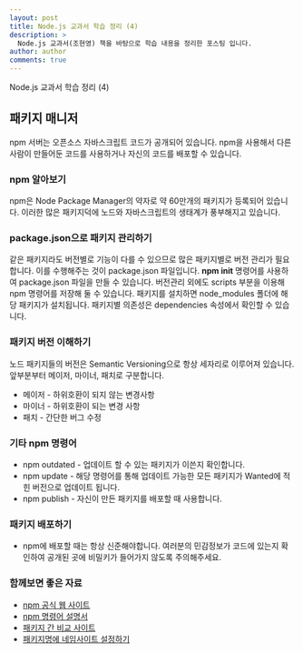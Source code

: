 ```yaml
---
layout: post
title: Node.js 교과서 학습 정리 (4)
description: >
  Node.js 교과서(조현영) 책을 바탕으로 학습 내용을 정리한 포스팅 입니다.
author: author
comments: true
---
```


Node.js 교과서 학습 정리 (4)

## 패키지 매니저

npm 서버는 오픈소스 자바스크립트 코드가 공개되어 있습니다. npm을 사용해서 다른 사람이 만들어둔 코드를 사용하거나 자신의 코드를 배포할 수 있습니다.

### npm 알아보기

npm은 Node Package Manager의 약자로 약 60만개의 패키지가 등록되어 있습니다. 이러한 많은 패키지덕에 노드와 자바스크립트의 생태계가 풍부해지고 있습니다.

### package.json으로 패키지 관리하기

같은 패키지라도 버전별로 기능이 다를 수 있으므로 많은 패키지별로 버전 관리가 필요합니다. 이를 수행해주는 것이 package.json 파일입니다. **npm init** 명령어를 사용하여 package.json 파일을 만들 수 있습니다. 버전관리 외에도 scripts 부분을 이용해 npm 명령어를 저장해 둘 수 있습니다. 패키지를 설치하면 node_modules 폴더에 해당 패키지가 설치됩니다. 패키지별 의존성은 dependencies 속성에서 확인할 수 있습니다.

### 패키지 버전 이해하기

노드 패키지들의 버전은 Semantic Versioning으로 항상 세자리로 이루어져 있습니다. 앞부분부터 메이저, 마이너, 패치로 구분합니다.

* 메이저 - 하위호환이 되지 않는 변경사항
* 마이너 - 하위호환이 되는 변경 사항
* 패치 - 간단한 버그 수정

### 기타 npm 명령어

* npm outdated - 업데이트 할 수 있는 패키지가 이쓴지 확인합니다.
* npm update - 해당 명령어를 통해 업데이트 가능한 모든 패키지가 Wanted에 적힌 버전으로 업데이트 됩니다.
* npm publish - 자신이 만든 패키지를 배포할 때 사용합니다.

### 패키지 배포하기

* npm에 배포할 때는 항상 신준해야합니다. 여러분의 민감정보가 코드에 있는지 확인하여 공개된 곳에 비밀키가 들어가지 않도록 주의해주세요.

### 함께보면 좋은 자료

* <a href="https://npmjs.com">npm 공식 웹 사이트</a>
* <a href="https://docs.npmjs.com/cli">npm 명령어 설명서</a>
* <a href="https://npmcompare.com">패키지 간 비교 사이트</a>
* <a href="https://docs.npmjs.com/misc/scope">패키지명에 네임사이트 설정하기</a>
